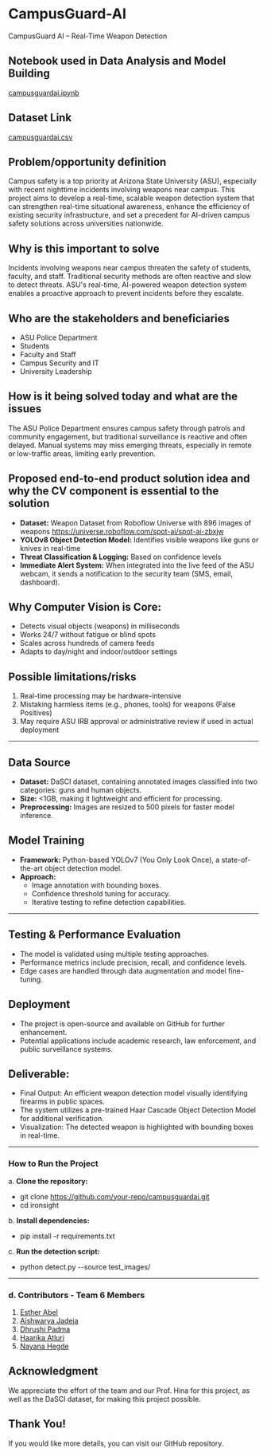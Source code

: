 # CampusGuard-AI
CampusGuard AI – Real-Time Weapon Detection

## Notebook used in Data Analysis and Model Building
[campusguardai.ipynb](https://github.com/AbelEsther/CampusGuard-AI.ipynb)

## Dataset Link
[campusguardai.csv](https://github.com/AbelEsther/CampusGuard-AI.csv)


## **Problem/opportunity definition**
Campus safety is a top priority at Arizona State University (ASU), especially with recent nighttime incidents involving weapons near campus. This project aims to develop a real-time, scalable weapon detection system that can strengthen real-time situational awareness, enhance the efficiency of existing security infrastructure, and set a precedent for AI-driven campus safety solutions across universities nationwide.

## **Why is this important to solve**
Incidents involving weapons near campus threaten the safety of students, faculty, and staff. Traditional security methods are often reactive and slow to detect threats. ASU's real-time, AI-powered weapon detection system enables a proactive approach to prevent incidents before they escalate.

## **Who are the stakeholders and beneficiaries**
- ASU Police Department
- Students
- Faculty and Staff
- Campus Security and IT
- University Leadership

## **How is it being solved today and what are the issues**
The ASU Police Department ensures campus safety through patrols and community engagement, but traditional surveillance is reactive and often delayed. Manual systems may miss emerging threats, especially in remote or low-traffic areas, limiting early prevention.

## **Proposed end-to-end product solution idea and why the CV component is essential to the solution**
-	**Dataset:** Weapon Dataset from Roboflow Universe with 896 images of weapons https://universe.roboflow.com/spot-ai/spot-ai-zbxjw
-	**YOLOv8 Object Detection Model:**  Identifies visible weapons like guns or knives in real-time
-	**Threat Classification & Logging:** Based on confidence levels
-	**Immediate Alert System:**  When integrated into the live feed of the ASU webcam, it sends a notification to the security team (SMS, email, dashboard).

## **Why Computer Vision is Core:**
- Detects visual objects (weapons) in milliseconds
- Works 24/7 without fatigue or blind spots
- Scales across hundreds of camera feeds
- Adapts to day/night and indoor/outdoor settings

## **Possible limitations/risks**
1.	Real-time processing may be hardware-intensive
2.	Mistaking harmless items (e.g., phones, tools) for weapons (False Positives)
3.	May require ASU IRB approval or administrative review if used in actual deployment

---

## **Data Source**
- **Dataset:** DaSCI dataset, containing annotated images classified into two categories: guns and human objects.
- **Size:** <1GB, making it lightweight and efficient for processing.
- **Preprocessing:** Images are resized to 500 pixels for faster model inference.

## **Model Training**
- **Framework:** Python-based YOLOv7 (You Only Look Once), a state-of-the-art object detection model.
- **Approach:**
  - Image annotation with bounding boxes.
  - Confidence threshold tuning for accuracy.
  - Iterative testing to refine detection capabilities.
           
----
## **Testing & Performance Evaluation**
- The model is validated using multiple testing approaches.
-  Performance metrics include precision, recall, and confidence levels.
-  Edge cases are handled through data augmentation and model fine-tuning.

## **Deployment**
- The project is open-source and available on GitHub for further enhancement.
-  Potential applications include academic research, law enforcement, and public surveillance systems.

## **Deliverable**:
- Final Output: An efficient weapon detection model visually identifying firearms in public spaces. 
- The system utilizes a pre-trained Haar Cascade Object Detection Model for additional verification.
- Visualization: The detected weapon is highlighted with bounding boxes in real-time.

---
### **How to Run the Project**
a. **Clone the repository:**
  - git clone https://github.com/your-repo/campusguardai.git
  - cd ironsight
  
b. **Install dependencies:**
   - pip install -r requirements.txt

c. **Run the detection script:**
   - python detect.py --source test_images/

---
### d. **Contributors - Team 6 Members**
1. [Esther Abel](https://www.linkedin.com/in/abelesther/)
2. [Aishwarya Jadeja](https://www.linkedin.com/in/aishwarya-jadeja-5729282a8/)
3. [Dhrushi Padma](https://www.linkedin.com/in/dhrushi-padma-09abb623b/)
4. [Haarika Atluri]()
5. [Nayana Hegde](https://www.linkedin.com/in/nayana-hegde-501a7785/)

## **Acknowledgment**
We appreciate the effort of the team and our Prof. Hina for this project, as well as the DaSCI dataset, for making this project possible.

**Thank You!**
---
If you would like more details, you can visit our GitHub repository.


